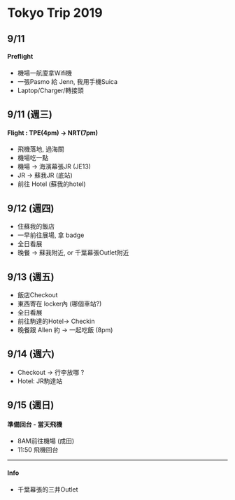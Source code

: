 # Tokyo Trip 2019

## 9/11

#### Preflight
* 機場一航廈拿Wifi機
* 一張Pasmo 給 Jenn, 我用手機Suica
* Laptop/Charger/轉接頭

## 9/11 (週三)
#### Flight : TPE(4pm) -> NRT(7pm)

* 飛機落地, 過海關
* 機場吃一點
* 機場 -> 海濱幕張JR  (JE13) 
* JR -> 蘇我JR (底站)
* 前往 Hotel (蘇我的hotel)

## 9/12 (週四)

* 住蘇我的飯店
* 一早前往展場, 拿 badge
* 全日看展
* 晚餐 -> 蘇我附近, or 千葉幕張Outlet附近

## 9/13 (週五)

* 飯店Checkout
* 東西寄在 locker內 (哪個車站?)
* 全日看展
* 前往駒達的Hotel-> Checkin
* 晚餐跟 Allen 約 -> 一起吃飯 (8pm)

## 9/14 (週六)

* Checkout -> 行李放哪 ?
* Hotel: JR駒達站

## 9/15 (週日)
#### 準備回台 - 當天飛機

* 8AM前往機場 (成田)
* 11:50 飛機回台

---

#### Info

* 千葉幕張的三井Outlet
